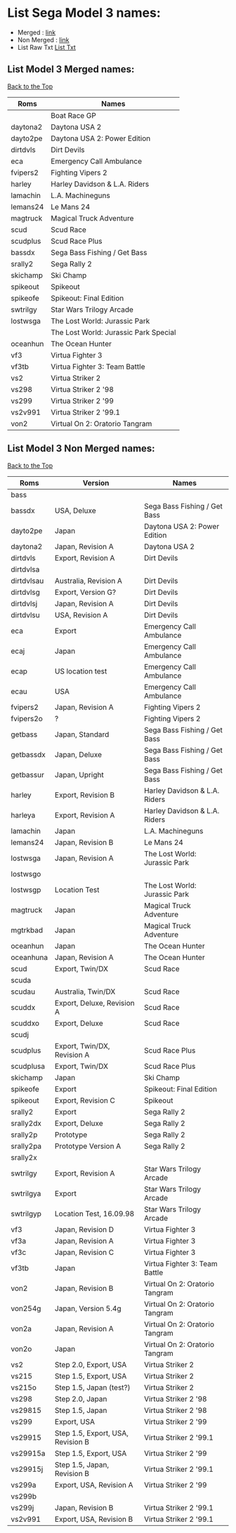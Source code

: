 # List Sega Model 3 names: 
- Merged : [link](#List-Model-3-Merged-names)
- Non Merged : [link](#List-Model-3-Non-Merged-names)
- List Raw Txt [List Txt](https://github.com/matakko/rom-name/blob/main/txt/model3-name.txt)

## List Model 3 Merged names:
[Back to the Top](#List-Sega-Model-3-names)

| Roms     | Names |
| ----------- | -----------| 
|   | Boat Race GP                        | 
|  daytona2    | Daytona USA 2                         | 
| dayto2pe     | Daytona USA 2: Power Edition          | 
| dirtdvls     | Dirt Devils                           | 
|  eca    |Emergency Call Ambulance              | 
| fvipers2     | Fighting Vipers 2                     | 
|  harley   | Harley Davidson & L.A. Riders         | 
|  lamachin    | L.A. Machineguns                      | 
| lemans24     | Le Mans 24                            | 
| magtruck     | Magical Truck Adventure               | 
| scud |    Scud Race                             | 
|  scudplus   | Scud Race Plus                        | 
| bassdx     | Sega Bass Fishing / Get Bass          | 
|  srally2   | Sega Rally 2                          | 
|skichamp    | Ski Champ                             | 
|spikeout    | Spikeout                              | 
| spikeofe   | Spikeout: Final Edition               | 
|swtrilgy    | Star Wars Trilogy Arcade              | 
|lostwsga    | The Lost World: Jurassic Park         | 
| |    The Lost World: Jurassic Park Special |  
|oceanhun  | The Ocean Hunter                      | 
|vf3    | Virtua Fighter 3                      | 
|vf3tb    | Virtua Fighter 3: Team Battle         | 
|vs2   | Virtua Striker 2                      | 
|vs298    | Virtua Striker 2 '98                  | 
|vs299    | Virtua Striker 2 '99                  | 
|vs2v991  | Virtua Striker 2 '99.1                | 
| von2  | Virtual On 2: Oratorio Tangram        |   





## List Model 3 Non Merged names: 
[Back to the Top](##list-sega-model-3-names)


|     Roms       |   Version       | Names  | 
| -------    | ------  |  ----- |
|  bass       |    |        |
|  bassdx     |  USA, Deluxe  |   Sega Bass Fishing / Get Bass     |
|  dayto2pe   |  Japan |   Daytona USA 2: Power Edition  |
|  daytona2   | Japan, Revision A |  Daytona USA 2  |
|  dirtdvls   | Export, Revision A   |   Dirt Devils   |
|  dirtdvlsa  |    |      |
|  dirtdvlsau  | Australia, Revision A   |   Dirt Devils   |
|  dirtdvlsg  | Export, Version G?   |   Dirt Devils   |
|  dirtdvlsj  | Japan, Revision A   |   Dirt Devils   |
|  dirtdvlsu  | USA, Revision A  |    Dirt Devils  |
|  eca        | Export   | Emergency Call Ambulance    |
|  ecaj       |  Japan  |  Emergency Call Ambulance   |
|  ecap       | US location test   | Emergency Call Ambulance    |
|  ecau       | USA   |  Emergency Call Ambulance   |
|  fvipers2   |  Japan, Revision A  |   Fighting Vipers 2  |
|  fvipers2o  |  ?  |   Fighting Vipers 2  |
|  getbass    |  Japan, Standard  | Sega Bass Fishing / Get Bass    |
|  getbassdx    | Japan, Deluxe  |   Sega Bass Fishing / Get Bass  |
|  getbassur    | Japan, Upright   |  Sega Bass Fishing / Get Bass   |
|  harley     | Export, Revision B  |  Harley Davidson & L.A. Riders   |
|  harleya    | Export, Revision A   |  Harley Davidson & L.A. Riders   |
|  lamachin   |   Japan |   L.A. Machineguns   |
|  lemans24   |  Japan, Revision B  |  Le Mans 24   |
|  lostwsga   | Japan, Revision A   |   The Lost World: Jurassic Park  |
|  lostwsgo   |    |     |
|  lostwsgp   |  Location Test  |   The Lost World: Jurassic Park  |
|  magtruck   | Japan   |  Magical Truck Adventure   |
|  mgtrkbad   | Japan   |  Magical Truck Adventure   |
|  oceanhun   | Japan   | The Ocean Hunter    |
|  oceanhuna   | Japan, Revision A   |  The Ocean Hunter   |
|  scud       |  Export, Twin/DX  | Scud Race    |
|  scuda      |  |     |
|  scudau      |  Australia, Twin/DX    | Scud Race    |
|  scuddx      |  Export, Deluxe, Revision A  | Scud Race    |
|  scuddxo      | Export, Deluxe   | Scud Race    |
|  scudj      |    |     |
|  scudplus   | Export, Twin/DX, Revision A  |  Scud Race Plus   |
|  scudplusa  | Export, Twin/DX  | Scud Race Plus    |
|  skichamp   | Japan   |  Ski Champ   |
|  spikeofe   | Export   |  Spikeout: Final Edition   |
|  spikeout   |  Export, Revision C  | Spikeout    |
|  srally2    |  Export  |  Sega Rally 2   |
|  srally2dx    |  Export, Deluxe  |  Sega Rally 2   |
|  srally2p   | Prototype   | Sega Rally 2    |
|  srally2pa  | Prototype Version A   |  Sega Rally 2   |
|  srally2x   |    |     |
|  swtrilgy   | Export, Revision A   | Star Wars Trilogy Arcade    |
|  swtrilgya  |  Export  | Star Wars Trilogy Arcade    |
|  swtrilgyp  |  Location Test, 16.09.98  | Star Wars Trilogy Arcade    |
|  vf3        | Japan, Revision D  |  Virtua Fighter 3   |
|  vf3a       | Japan, Revision A   | Virtua Fighter 3    |
|  vf3c       | Japan, Revision C   |  Virtua Fighter 3   |
|  vf3tb      |  Japan  | Virtua Fighter 3: Team Battle    |
|  von2       | Japan, Revision B   | Virtual On 2: Oratorio Tangram    |
|  von254g    |  Japan, Version 5.4g  | Virtual On 2: Oratorio Tangram    |
|  von2a      | Japan, Revision A   | Virtual On 2: Oratorio Tangram    |
|  von2o      | Japan   |  Virtual On 2: Oratorio Tangram   |
|  vs2        | Step 2.0, Export, USA   |  Virtua Striker 2   |
|  vs215      | Step 1.5, Export, USA   |  Virtua Striker 2   |
|  vs215o     | Step 1.5, Japan (test?)   |  Virtua Striker 2   |
|  vs298      | Step 2.0, Japan   |  Virtua Striker 2 '98   |
|  vs29815    | Step 1.5, Japan   | Virtua Striker 2 '98    |
|  vs299      | Export, USA   |  Virtua Striker 2 '99   |
|  vs29915    | Step 1.5, Export, USA, Revision B |  Virtua Striker 2 '99.1   |
|  vs29915a    | Step 1.5, Export, USA   | Virtua Striker 2 '99    |
|  vs29915j    | Step 1.5, Japan, Revision B  |  Virtua Striker 2 '99.1   |
|  vs299a     | Export, USA, Revision A   | Virtua Striker 2 '99    |
|  vs299b     |    |     |
|  vs299j     | Japan, Revision B   |   Virtua Striker 2 '99.1      |
|  vs2v991    | Export, USA, Revision B   | Virtua Striker 2 '99.1    |


 
